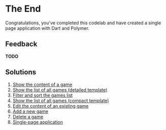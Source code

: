 # The End
Congratulations, you've completed this codelab and have created a single page application with Dart and Polymer.

## Feedback
**TODO**

## Solutions

1. [Show the content of a game](../../compare/master...user-story-1)
2. [Show the list of all games (detailed template)](../../compare/user-story-1...user-story-2)
3. [Filter and sort the games list](../../compare/user-story-2...user-story-3)
4. [Show the list of all games (compact template)](../../compare/user-story-3...user-story-4)
5. [Edit the content of an existing game](../../compare/user-story-4...user-story-5)
6. [Add a new game](../../compare/user-story-5...user-story-6)
7. [Delete a game](../../compare/user-story-6...user-story-7)
8. [Single-page application](../../compare/user-story-7...user-story-8)

